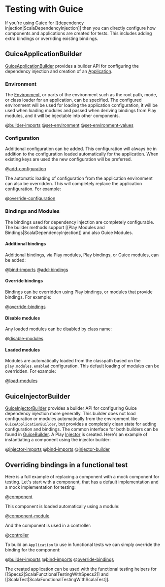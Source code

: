 <!--- Copyright (C) 2009-2016 Lightbend Inc. <https://www.lightbend.com> -->
# Testing with Guice

If you're using Guice for [[dependency injection|ScalaDependencyInjection]] then you can directly configure how components and applications are created for tests. This includes adding extra bindings or overriding existing bindings.

## GuiceApplicationBuilder

[GuiceApplicationBuilder](api/scala/play/api/inject/guice/GuiceApplicationBuilder.html) provides a builder API for configuring the dependency injection and creation of an [Application](api/scala/play/api/Application.html).

### Environment

The [Environment](api/scala/play/api/Environment.html), or parts of the environment such as the root path, mode, or class loader for an application, can be specified. The configured environment will be used for loading the application configuration, it will be used when loading modules and passed when deriving bindings from Play modules, and it will be injectable into other components.

@[builder-imports](code/tests/guice/ScalaGuiceApplicationBuilderSpec.scala)
@[set-environment](code/tests/guice/ScalaGuiceApplicationBuilderSpec.scala)
@[set-environment-values](code/tests/guice/ScalaGuiceApplicationBuilderSpec.scala)

### Configuration

Additional configuration can be added. This configuration will always be in addition to the configuration loaded automatically for the application. When existing keys are used the new configuration will be preferred.

@[add-configuration](code/tests/guice/ScalaGuiceApplicationBuilderSpec.scala)

The automatic loading of configuration from the application environment can also be overridden. This will completely replace the application configuration. For example:

@[override-configuration](code/tests/guice/ScalaGuiceApplicationBuilderSpec.scala)

### Bindings and Modules

The bindings used for dependency injection are completely configurable. The builder methods support [[Play Modules and Bindings|ScalaDependencyInjection]] and also Guice Modules.

#### Additional bindings

Additional bindings, via Play modules, Play bindings, or Guice modules, can be added:

@[bind-imports](code/tests/guice/ScalaGuiceApplicationBuilderSpec.scala)
@[add-bindings](code/tests/guice/ScalaGuiceApplicationBuilderSpec.scala)

#### Override bindings

Bindings can be overridden using Play bindings, or modules that provide  bindings. For example:

@[override-bindings](code/tests/guice/ScalaGuiceApplicationBuilderSpec.scala)

#### Disable modules

Any loaded modules can be disabled by class name:

@[disable-modules](code/tests/guice/ScalaGuiceApplicationBuilderSpec.scala)

#### Loaded modules

Modules are automatically loaded from the classpath based on the `play.modules.enabled` configuration. This default loading of modules can be overridden. For example:

@[load-modules](code/tests/guice/ScalaGuiceApplicationBuilderSpec.scala)


## GuiceInjectorBuilder

[GuiceInjectorBuilder](api/scala/play/api/inject/guice/GuiceInjectorBuilder.html) provides a builder API for configuring Guice dependency injection more generally. This builder does not load configuration or modules automatically from the environment like `GuiceApplicationBuilder`, but provides a completely clean state for adding configuration and bindings. The common interface for both builders can be found in [GuiceBuilder](api/scala/play/api/inject/guice/GuiceBuilder.html). A Play [Injector](api/scala/play/api/inject/Injector.html) is created. Here's an example of instantiating a component using the injector builder:

@[injector-imports](code/tests/guice/ScalaGuiceApplicationBuilderSpec.scala)
@[bind-imports](code/tests/guice/ScalaGuiceApplicationBuilderSpec.scala)
@[injector-builder](code/tests/guice/ScalaGuiceApplicationBuilderSpec.scala)


## Overriding bindings in a functional test

Here is a full example of replacing a component with a mock component for testing. Let's start with a component, that has a default implementation and a mock implementation for testing:

@[component](code/tests/guice/Component.scala)

This component is loaded automatically using a module:

@[component-module](code/tests/guice/Component.scala)

And the component is used in a controller:

@[controller](code/tests/guice/controllers/Application.scala)

To build an `Application` to use in functional tests we can simply override the binding for the component:

@[builder-imports](code/tests/guice/ScalaGuiceApplicationBuilderSpec.scala)
@[bind-imports](code/tests/guice/ScalaGuiceApplicationBuilderSpec.scala)
@[override-bindings](code/tests/guice/ScalaGuiceApplicationBuilderSpec.scala)

The created application can be used with the functional testing helpers for [[Specs2|ScalaFunctionalTestingWithSpecs2]] and [[ScalaTest|ScalaFunctionalTestingWithScalaTest]].

